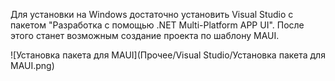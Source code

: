 Для установки на Windows достаточно установить Visual Studio с пакетом "Разработка с помощью .NET Multi-Platform APP UI". После этого станет возможным создание проекта по шаблону MAUI.

![Установка пакета для MAUI](Прочее/Visual Studio/Установка пакета для MAUI.png)